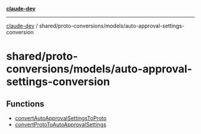 [**claude-dev**](../../../../README.md)

***

[claude-dev](../../../../README.md) / shared/proto-conversions/models/auto-approval-settings-conversion

# shared/proto-conversions/models/auto-approval-settings-conversion

## Functions

- [convertAutoApprovalSettingsToProto](functions/convertAutoApprovalSettingsToProto.md)
- [convertProtoToAutoApprovalSettings](functions/convertProtoToAutoApprovalSettings.md)
